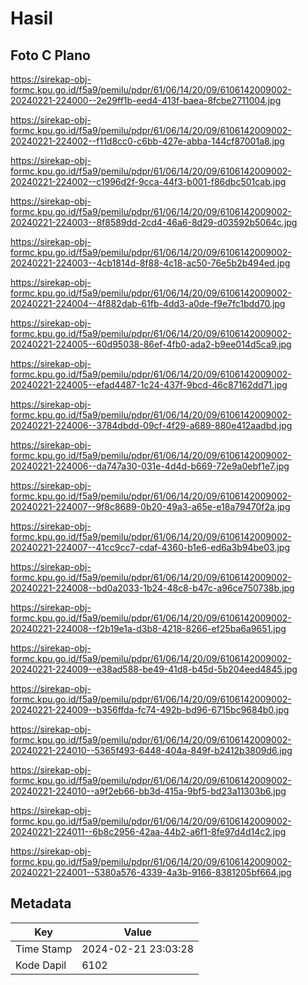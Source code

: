 # Hasil

## Foto C Plano

https://sirekap-obj-formc.kpu.go.id/f5a9/pemilu/pdpr/61/06/14/20/09/6106142009002-20240221-224000--2e29ff1b-eed4-413f-baea-8fcbe2711004.jpg

https://sirekap-obj-formc.kpu.go.id/f5a9/pemilu/pdpr/61/06/14/20/09/6106142009002-20240221-224002--f11d8cc0-c6bb-427e-abba-144cf87001a8.jpg

https://sirekap-obj-formc.kpu.go.id/f5a9/pemilu/pdpr/61/06/14/20/09/6106142009002-20240221-224002--c1996d2f-9cca-44f3-b001-f86dbc501cab.jpg

https://sirekap-obj-formc.kpu.go.id/f5a9/pemilu/pdpr/61/06/14/20/09/6106142009002-20240221-224003--8f8589dd-2cd4-46a6-8d29-d03592b5064c.jpg

https://sirekap-obj-formc.kpu.go.id/f5a9/pemilu/pdpr/61/06/14/20/09/6106142009002-20240221-224003--4cb1814d-8f88-4c18-ac50-76e5b2b494ed.jpg

https://sirekap-obj-formc.kpu.go.id/f5a9/pemilu/pdpr/61/06/14/20/09/6106142009002-20240221-224004--4f882dab-61fb-4dd3-a0de-f9e7fc1bdd70.jpg

https://sirekap-obj-formc.kpu.go.id/f5a9/pemilu/pdpr/61/06/14/20/09/6106142009002-20240221-224005--60d95038-86ef-4fb0-ada2-b9ee014d5ca9.jpg

https://sirekap-obj-formc.kpu.go.id/f5a9/pemilu/pdpr/61/06/14/20/09/6106142009002-20240221-224005--efad4487-1c24-437f-9bcd-46c87162dd71.jpg

https://sirekap-obj-formc.kpu.go.id/f5a9/pemilu/pdpr/61/06/14/20/09/6106142009002-20240221-224006--3784dbdd-09cf-4f29-a689-880e412aadbd.jpg

https://sirekap-obj-formc.kpu.go.id/f5a9/pemilu/pdpr/61/06/14/20/09/6106142009002-20240221-224006--da747a30-031e-4d4d-b669-72e9a0ebf1e7.jpg

https://sirekap-obj-formc.kpu.go.id/f5a9/pemilu/pdpr/61/06/14/20/09/6106142009002-20240221-224007--9f8c8689-0b20-49a3-a65e-e18a79470f2a.jpg

https://sirekap-obj-formc.kpu.go.id/f5a9/pemilu/pdpr/61/06/14/20/09/6106142009002-20240221-224007--41cc9cc7-cdaf-4360-b1e6-ed6a3b94be03.jpg

https://sirekap-obj-formc.kpu.go.id/f5a9/pemilu/pdpr/61/06/14/20/09/6106142009002-20240221-224008--bd0a2033-1b24-48c8-b47c-a96ce750738b.jpg

https://sirekap-obj-formc.kpu.go.id/f5a9/pemilu/pdpr/61/06/14/20/09/6106142009002-20240221-224008--f2b19e1a-d3b8-4218-8266-ef25ba6a9651.jpg

https://sirekap-obj-formc.kpu.go.id/f5a9/pemilu/pdpr/61/06/14/20/09/6106142009002-20240221-224009--e38ad588-be49-41d8-b45d-5b204eed4845.jpg

https://sirekap-obj-formc.kpu.go.id/f5a9/pemilu/pdpr/61/06/14/20/09/6106142009002-20240221-224009--b356ffda-fc74-492b-bd96-6715bc9684b0.jpg

https://sirekap-obj-formc.kpu.go.id/f5a9/pemilu/pdpr/61/06/14/20/09/6106142009002-20240221-224010--5365f493-6448-404a-849f-b2412b3809d6.jpg

https://sirekap-obj-formc.kpu.go.id/f5a9/pemilu/pdpr/61/06/14/20/09/6106142009002-20240221-224010--a9f2eb66-bb3d-415a-9bf5-bd23a11303b6.jpg

https://sirekap-obj-formc.kpu.go.id/f5a9/pemilu/pdpr/61/06/14/20/09/6106142009002-20240221-224011--6b8c2956-42aa-44b2-a6f1-8fe97d4d14c2.jpg

https://sirekap-obj-formc.kpu.go.id/f5a9/pemilu/pdpr/61/06/14/20/09/6106142009002-20240221-224001--5380a576-4339-4a3b-9166-8381205bf664.jpg


## Metadata

| Key        | Value               |
| ---------- | ------------------- |
| Time Stamp | 2024-02-21 23:03:28 |
| Kode Dapil | 6102                |




